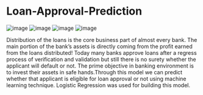 # Loan-Approval-Prediction
 ![image](https://user-images.githubusercontent.com/30231223/118370934-ab2e7500-b5c7-11eb-9c1e-bcac9a9d7964.png) ![image](https://user-images.githubusercontent.com/30231223/118371014-0d877580-b5c8-11eb-8fc0-4c1e2f886ba7.png)  ![image](https://user-images.githubusercontent.com/30231223/118371019-137d5680-b5c8-11eb-9405-4b606bb61b9f.png) ![image](https://user-images.githubusercontent.com/30231223/118371023-18420a80-b5c8-11eb-9feb-40206c1e92b2.png)  
 
Distribution of the loans is the core business part of almost every bank. The main portion of the bank’s assets is directly coming from the profit earned from the loans distributed! Today many banks approve loans after a regress process of verification and validation but still there is no surety whether the applicant will default or not. The prime objective in banking environment is to invest their assets in safe hands.Through this model we can predict whether that applicant is eligible for loan approval or not using machine learning technique. Logistic Regression was used for building this model.
